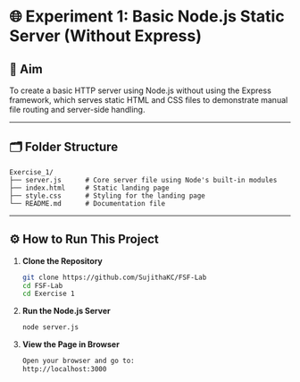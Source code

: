 # 🌐 Experiment 1: Basic Node.js Static Server (Without Express)

## 📌 Aim
To create a basic HTTP server using Node.js without using the Express framework, which serves static HTML and CSS files to demonstrate manual file routing and server-side handling.

---

## 🗂️ Folder Structure
```
Exercise_1/
├── server.js      # Core server file using Node's built-in modules
├── index.html     # Static landing page
├── style.css      # Styling for the landing page
└── README.md      # Documentation file
```
---

## ⚙️ How to Run This Project

1. **Clone the Repository**
   ```bash
   git clone https://github.com/SujithaKC/FSF-Lab
   cd FSF-Lab
   cd Exercise 1
2. **Run the Node.js Server**
    ```bash
   node server.js

3. **View the Page in Browser**
    ```bash
    Open your browser and go to:
    http://localhost:3000
